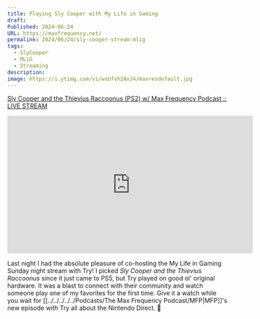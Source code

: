 ```yaml
---
title: Playing Sly Cooper with My Life in Gaming
draft: 
Published: 2024-06-24
URL: https://maxfrequency.net/
permalink: 2024/06/24/sly-cooper-stream-mlig
tags:
  - SlyCooper
  - MLiG
  - Streaming
description: 
image: https://i.ytimg.com/vi/wxUfvh2AxJ4/maxresdefault.jpg
---
```

[Sly Cooper and the Thievius Raccoonus (PS2) w/ Max Frequency Podcast :: LIVE STREAM](https://www.youtube.com/live/wxUfvh2AxJ4)

<div class=iframe-container>
<iframe width="560" height="315" src="https://www.youtube-nocookie.com/embed/wxUfvh2AxJ4?si=B9CxRdWjXOlDJNWG" title="YouTube video player" frameborder="0" allow="accelerometer; autoplay; clipboard-write; encrypted-media; gyroscope; picture-in-picture; web-share" referrerpolicy="strict-origin-when-cross-origin" allowfullscreen></iframe>
</div>

Last night I had the absolute pleasure of co-hosting the My Life in Gaming Sunday night stream with Try! I picked *Sly Cooper and the Thievius Raccoonus* since it just came to PS5, but Try played on good ol' original hardware. It was a blast to connect with their community and watch someone play one of my favorites for the first time. Give it a watch while you wait for [[../../../../../Podcasts/The Max Frequency Podcast/MFP|MFP]]'s new episode *with* Try all about the Nintendo Direct. 👀